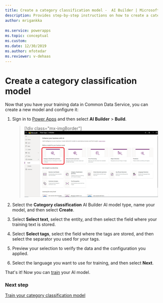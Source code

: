 ```yaml
---
title: Create a category classification model -  AI Builder | Microsoft Docs
description: Provides step-by-step instructions on how to create a category classification model
author: mrigankka

ms.service: powerapps
ms.topic: conceptual
ms.custom: 
ms.date: 12/30/2019
ms.author: mfotedar
ms.reviewer: v-dehaas
---
```


# Create a category classification model

Now that you have your training data in Common Data Service, you can create a new model and configure it:

1. Sign in to [Power Apps](https://make.powerapps.com/) and then select **AI Builder** > **Build**.

    > [!div class="mx-imgBorder"]
    > ![Build category classification model screen](media/build-text-classification-model.png "Build category classification model screen")

2. Select the **Category classification** AI Builder AI model type, name your model, and then select **Create**.
3. Select **Select text**, select the entity, and then select the field where your training text is stored.
4. Select **Select tags**, select the field where the tags are stored, and then select the separator you used for your tags.
5. Preview your selection to verify the data and the configuration you applied.
6. Select the language you want to use for training, and then select **Next**.

That's it! Now you can [train](train-text-classification-model.md) your AI model.

### Next step

[Train your category classification model](train-text-classification-model.md)
